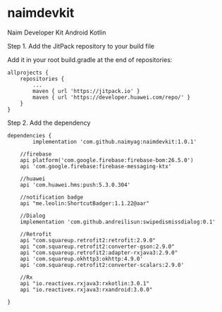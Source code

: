 # naimdevkit
Naim Developer Kit Android Kotlin

Step 1. Add the JitPack repository to your build file

Add it in your root build.gradle at the end of repositories:

	allprojects {
		repositories {
			...
			maven { url 'https://jitpack.io' }
			maven { url 'https://developer.huawei.com/repo/' }
		}
	}
  
Step 2. Add the dependency

	dependencies {
	        implementation 'com.github.naimyag:naimdevkit:1.0.1'
		
		//firebase
    	api platform('com.google.firebase:firebase-bom:26.5.0')
    	api 'com.google.firebase:firebase-messaging-ktx'

    	//huawei
    	api 'com.huawei.hms:push:5.3.0.304'

    	//notification badge
    	api "me.leolin:ShortcutBadger:1.1.22@aar"

    	//Dialog
    	implementation 'com.github.andreilisun:swipedismissdialog:0.1'

    	//Retrofit
    	api "com.squareup.retrofit2:retrofit:2.9.0"
    	api "com.squareup.retrofit2:converter-gson:2.9.0"
    	api "com.squareup.retrofit2:adapter-rxjava3:2.9.0"
    	api 'com.squareup.okhttp3:okhttp:4.9.0'
    	api 'com.squareup.retrofit2:converter-scalars:2.9.0'

    	//Rx
    	api "io.reactivex.rxjava3:rxkotlin:3.0.1"
    	api "io.reactivex.rxjava3:rxandroid:3.0.0"
		
	}


